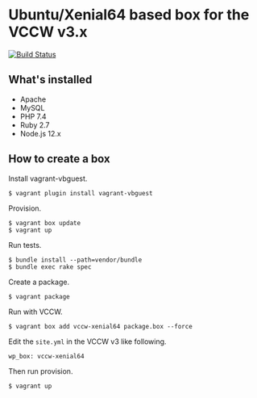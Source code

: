 # Ubuntu/Xenial64 based box for the VCCW v3.x

[![Build Status](https://travis-ci.org/vccw-team/vccw-xenial64.svg?branch=master)](https://travis-ci.org/vccw-team/vccw-xenial64)

## What's installed

* Apache
* MySQL
* PHP 7.4
* Ruby 2.7
* Node.js 12.x

## How to create a box

Install vagrant-vbguest.

```
$ vagrant plugin install vagrant-vbguest
```

Provision.

```
$ vagrant box update
$ vagrant up
```

Run tests.

```
$ bundle install --path=vendor/bundle
$ bundle exec rake spec
```

Create a package.

```
$ vagrant package
```

Run with VCCW.

```
$ vagrant box add vccw-xenial64 package.box --force
```

Edit the `site.yml` in the VCCW v3 like following.

```
wp_box: vccw-xenial64
```

Then run provision.

```
$ vagrant up
```
